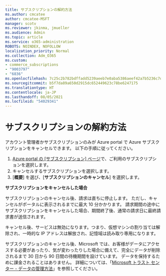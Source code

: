 ```yaml
---
title: サブスクリプションの解約方法
ms.author: cmcatee
author: cmcatee-MSFT
manager: scotv
ms.reviewer: jkinma, jmueller
ms.audience: Admin
ms.topic: article
ms.service: o365-administration
ROBOTS: NOINDEX, NOFOLLOW
localization_priority: Normal
ms.collection: Adm_O365
ms.custom:
- commerce_subscriptions
- "9003797"
- "6836"
ms.openlocfilehash: 7c25c2b782bdffadd5239aeeb7e0aba5386aeef42a7b5236c7d282ac3ba26a55
ms.sourcegitcommit: b5f7da89a650d2915dc652449623c78be6247175
ms.translationtype: HT
ms.contentlocale: ja-JP
ms.lasthandoff: 08/05/2021
ms.locfileid: "54029341"
---
```

# <a name="how-to-cancel-a-subscription"></a>サブスクリプションの解約方法

アカウント管理者かサブスクリプションのみが Azure portal で Azure サブスクリプションをキャンセルできます。 以下の手順に従ってください。

1. [Azure portal の [サブスクリプション] ページ](https://ms.portal.azure.com/#blade/Microsoft_Azure_Billing/SubscriptionsBlade)で、ご利用のサブスクリプションを選択します。
2. キャンセルするサブスクリプションを選択します。
3. [**概要**] を選び、[**サブスクリプションのキャンセル**] を選択します。

**サブスクリプションをキャンセルした場合**

サブスクリプションのキャンセル後、請求は直ちに停止します。 ただし、キャンセルがポータルに表示されるまでに最大 10 分かかります。 請求期間の途中にサブスクリプションをキャンセルした場合、期間終了後、通常の請求日に最終請求書が送信されます。

キャンセル後、サービスは無効になります。つまり、仮想マシンの割り当ては解除され、一時的な IP アドレスは解放され、記憶域は読み取り専用になります。

サブスクリプションのキャンセル後、Microsoft では、お客様がデータにアクセスする必要があったり、気が変わったりした場合に備えて、完全にデータが削除されるまで 30 日から 90 日間の待機期間を設けています。 データを保持するために課金されることはありません。 詳細については、「[Microsoft トラスト センター - データの管理方法](https://www.microsoft.com/trust-center/privacy/data-management#leave)」を参照してください。

